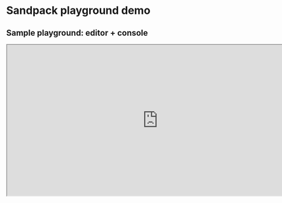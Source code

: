 # Sandpack playground demo

## Sample playground: editor + console

<iframe width="800" height="400" src="https://playground-app-chi.vercel.app/lesson1/playground1">

## Sample playground: editor + tests + console

<iframe width="800" height="400" src="https://playground-app-chi.vercel.app/lesson1/playground2">
